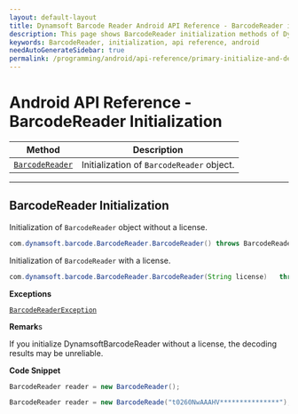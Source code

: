 ```yaml
---
layout: default-layout
title: Dynamsoft Barcode Reader Android API Reference - BarcodeReader initialization
description: This page shows BarcodeReader initialization methods of Dynamsoft Barcode Reader for Android SDK.
keywords: BarcodeReader, initialization, api reference, android
needAutoGenerateSidebar: true
permalink: /programming/android/api-reference/primary-initialize-and-destroy-v7.6.0.html
---
```


# Android API Reference - BarcodeReader Initialization

  | Method               | Description |
  |----------------------|-------------|
  | [`BarcodeReader`](#barcodereader) | Initialization of `BarcodeReader` object.|

---

## BarcodeReader Initialization

Initialization of `BarcodeReader` object without a license.

```java
com.dynamsoft.barcode.BarcodeReader.BarcodeReader() throws BarcodeReaderException
```

Initialization of `BarcodeReader` with a license.

```java
com.dynamsoft.barcode.BarcodeReader.BarcodeReader(String license)	throws Exception
```

**Exceptions**

[`BarcodeReaderException`](../class/BarcodeReaderException.md)

**Remark**s

If you initialize DynamsoftBarcodeReader without a license, the decoding results may be unreliable.

**Code Snippet**

```java
BarcodeReader reader = new BarcodeReader();
```

```java
BarcodeReader reader = new BarcodeReade("t0260NwAAAHV***************");
```
